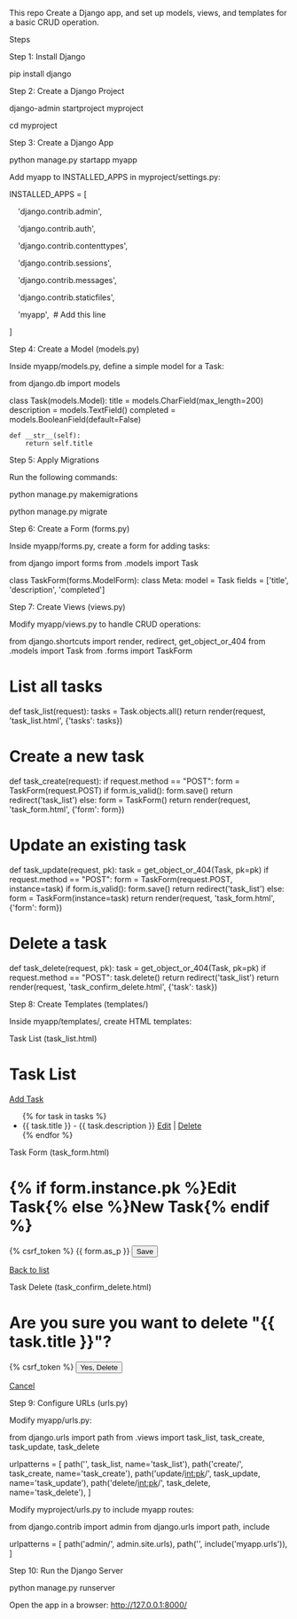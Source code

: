 This repo Create a Django app, and set up models, views, and templates for a basic CRUD operation.

Steps

Step 1: Install Django

pip install django

Step 2: Create a Django Project

django-admin startproject myproject

cd myproject

Step 3: Create a Django App

python manage.py startapp myapp

Add myapp to INSTALLED_APPS in myproject/settings.py:

INSTALLED_APPS = [

    'django.contrib.admin',

    'django.contrib.auth',

    'django.contrib.contenttypes',

    'django.contrib.sessions',

    'django.contrib.messages',

    'django.contrib.staticfiles',

    'myapp',  # Add this line

]

Step 4: Create a Model (models.py)

Inside myapp/models.py, define a simple model for a Task:

from django.db import models

class Task(models.Model):
    title = models.CharField(max_length=200)
    description = models.TextField()
    completed = models.BooleanField(default=False)

    def __str__(self):
        return self.title


Step 5: Apply Migrations

Run the following commands:

python manage.py makemigrations

python manage.py migrate

Step 6: Create a Form (forms.py)

Inside myapp/forms.py, create a form for adding tasks:

from django import forms
from .models import Task

class TaskForm(forms.ModelForm):
    class Meta:
        model = Task
        fields = ['title', 'description', 'completed']


Step 7: Create Views (views.py)

Modify myapp/views.py to handle CRUD operations:

from django.shortcuts import render, redirect, get_object_or_404
from .models import Task
from .forms import TaskForm

# List all tasks
def task_list(request):
    tasks = Task.objects.all()
    return render(request, 'task_list.html', {'tasks': tasks})

# Create a new task
def task_create(request):
    if request.method == "POST":
        form = TaskForm(request.POST)
        if form.is_valid():
            form.save()
            return redirect('task_list')
    else:
        form = TaskForm()
    return render(request, 'task_form.html', {'form': form})

# Update an existing task
def task_update(request, pk):
    task = get_object_or_404(Task, pk=pk)
    if request.method == "POST":
        form = TaskForm(request.POST, instance=task)
        if form.is_valid():
            form.save()
            return redirect('task_list')
    else:
        form = TaskForm(instance=task)
    return render(request, 'task_form.html', {'form': form})

# Delete a task
def task_delete(request, pk):
    task = get_object_or_404(Task, pk=pk)
    if request.method == "POST":
        task.delete()
        return redirect('task_list')
    return render(request, 'task_confirm_delete.html', {'task': task})


Step 8: Create Templates (templates/)

Inside myapp/templates/, create HTML templates:

Task List (task_list.html)

<!DOCTYPE html>
<html>
<head><title>Task List</title></head>
<body>
    <h1>Task List</h1>
    <a href="{% url 'task_create' %}">Add Task</a>
    <ul>
        {% for task in tasks %}
            <li>
                {{ task.title }} - {{ task.description }}
                <a href="{% url 'task_update' task.id %}">Edit</a> |
                <a href="{% url 'task_delete' task.id %}">Delete</a>
            </li>
        {% endfor %}
    </ul>
</body>
</html>


Task Form (task_form.html)

<!DOCTYPE html>
<html>
<head><title>Task Form</title></head>
<body>
    <h1>{% if form.instance.pk %}Edit Task{% else %}New Task{% endif %}</h1>
    <form method="post">
        {% csrf_token %}
        {{ form.as_p }}
        <button type="submit">Save</button>
    </form>
    <a href="{% url 'task_list' %}">Back to list</a>
</body>
</html>


Task Delete (task_confirm_delete.html)

<!DOCTYPE html>
<html>
<head><title>Delete Task</title></head>
<body>
    <h1>Are you sure you want to delete "{{ task.title }}"?</h1>
    <form method="post">
        {% csrf_token %}
        <button type="submit">Yes, Delete</button>
    </form>
    <a href="{% url 'task_list' %}">Cancel</a>
</body>
</html>


Step 9: Configure URLs (urls.py)

Modify myapp/urls.py:

from django.urls import path
from .views import task_list, task_create, task_update, task_delete

urlpatterns = [
    path('', task_list, name='task_list'),
    path('create/', task_create, name='task_create'),
    path('update/<int:pk>/', task_update, name='task_update'),
    path('delete/<int:pk>/', task_delete, name='task_delete'),
]


Modify myproject/urls.py to include myapp routes:

from django.contrib import admin
from django.urls import path, include

urlpatterns = [
    path('admin/', admin.site.urls),
    path('', include('myapp.urls')),
]


Step 10: Run the Django Server

python manage.py runserver

Open the app in a browser: http://127.0.0.1:8000/